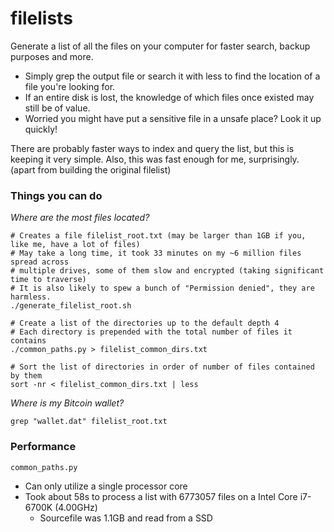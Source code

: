 filelists
=========

Generate a list of all the files on your computer for faster search, backup purposes and more.

 - Simply grep the output file or search it with less to find the location of a file you're looking for.
 - If an entire disk is lost, the knowledge of which files once existed may still be of value.
 - Worried you might have put a sensitive file in a unsafe place? Look it up quickly!

There are probably faster ways to index and query the list, but this is keeping it very simple.
Also, this was fast enough for me, surprisingly. (apart from building the original filelist)

### Things you can do

*Where are the most files located?*

    # Creates a file filelist_root.txt (may be larger than 1GB if you, like me, have a lot of files)
    # May take a long time, it took 33 minutes on my ~6 million files spread across
    # multiple drives, some of them slow and encrypted (taking significant time to traverse)
    # It is also likely to spew a bunch of "Permission denied", they are harmless.
    ./generate_filelist_root.sh

    # Create a list of the directories up to the default depth 4
    # Each directory is prepended with the total number of files it contains
    ./common_paths.py > filelist_common_dirs.txt

    # Sort the list of directories in order of number of files contained by them
    sort -nr < filelist_common_dirs.txt | less
    
*Where is my Bitcoin wallet?*

    grep "wallet.dat" filelist_root.txt

### Performance

`common_paths.py`

 - Can only utilize a single processor core
 - Took about 58s to process a list with 6773057 files on a Intel Core i7-6700K (4.00GHz)
    - Sourcefile was 1.1GB and read from a SSD

